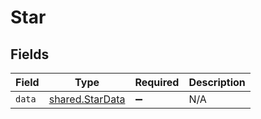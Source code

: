 # Star


## Fields

| Field                                              | Type                                               | Required                                           | Description                                        |
| -------------------------------------------------- | -------------------------------------------------- | -------------------------------------------------- | -------------------------------------------------- |
| `data`                                             | [shared.StarData](../../models/shared/stardata.md) | :heavy_minus_sign:                                 | N/A                                                |
